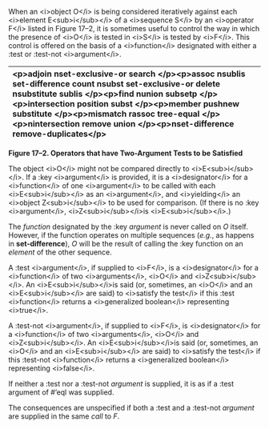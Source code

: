  

When an \<i\>object O\</i\> is being considered iteratively against each \<i\>element E\<sub\>i\</sub\>\</i\> of a \<i\>sequence S\</i\> by an \<i\>operator F\</i\> listed in Figure 17–2, it is sometimes useful to control the way in which the presence of \<i\>O\</i\> is tested in \<i\>S\</i\> is tested by \<i\>F\</i\>. This control is offered on the basis of a \<i\>function\</i\> designated with either a :test or :test-not \<i\>argument\</i\>. 

|\<p\>**adjoin nset-exclusive-or search** \</p\>\<p\>**assoc nsublis set-difference count nsubst set-exclusive-or delete nsubstitute sublis** \</p\>\<p\>**find nunion subsetp** \</p\>\<p\>**intersection position subst** \</p\>\<p\>**member pushnew substitute** \</p\>\<p\>**mismatch rassoc tree-equal** \</p\>\<p\>**nintersection remove union** \</p\>\<p\>**nset-difference remove-duplicates**\</p\>|
| :- |


**Figure 17–2. Operators that have Two-Argument Tests to be Satisfied** 

The object \<i\>O\</i\> might not be compared directly to \<i\>E\<sub\>i\</sub\>\</i\>. If a :key \<i\>argument\</i\> is provided, it is a \<i\>designator\</i\> for a \<i\>function\</i\> of one \<i\>argument\</i\> to be called with each \<i\>E\<sub\>i\</sub\>\</i\> as an \<i\>argument\</i\>, and \<i\>yielding\</i\> an \<i\>object Z\<sub\>i\</sub\>\</i\> to be used for comparison. (If there is no :key \<i\>argument\</i\>, \<i\>Z\<sub\>i\</sub\>\</i\>is \<i\>E\<sub\>i\</sub\>\</i\>.) 

The *function* designated by the :key *argument* is never called on *O* itself. However, if the function operates on multiple sequences (*e.g.*, as happens in **set-difference**), *O* will be the result of calling the :key function on an *element* of the other sequence. 

A :test \<i\>argument\</i\>, if supplied to \<i\>F\</i\>, is a \<i\>designator\</i\> for a \<i\>function\</i\> of two \<i\>arguments\</i\>, \<i\>O\</i\> and \<i\>Z\<sub\>i\</sub\>\</i\>. An \<i\>E\<sub\>i\</sub\>\</i\>is said (or, sometimes, an \<i\>O\</i\> and an \<i\>E\<sub\>i\</sub\>\</i\> are said) to \<i\>satisfy the test\</i\> if this :test \<i\>function\</i\> returns a \<i\>generalized boolean\</i\> representing \<i\>true\</i\>. 

A :test-not \<i\>argument\</i\>, if supplied to \<i\>F\</i\>, is \<i\>designator\</i\> for a \<i\>function\</i\> of two \<i\>arguments\</i\>, \<i\>O\</i\> and \<i\>Z\<sub\>i\</sub\>\</i\>. An \<i\>E\<sub\>i\</sub\>\</i\>is said (or, sometimes, an \<i\>O\</i\> and an \<i\>E\<sub\>i\</sub\>\</i\> are said) to \<i\>satisfy the test\</i\> if this :test-not \<i\>function\</i\> returns a \<i\>generalized boolean\</i\> representing \<i\>false\</i\>. 

If neither a :test nor a :test-not *argument* is supplied, it is as if a :test argument of #’eql was supplied. 

The consequences are unspecified if both a :test and a :test-not *argument* are supplied in the same *call* to *F*. 



 

 

